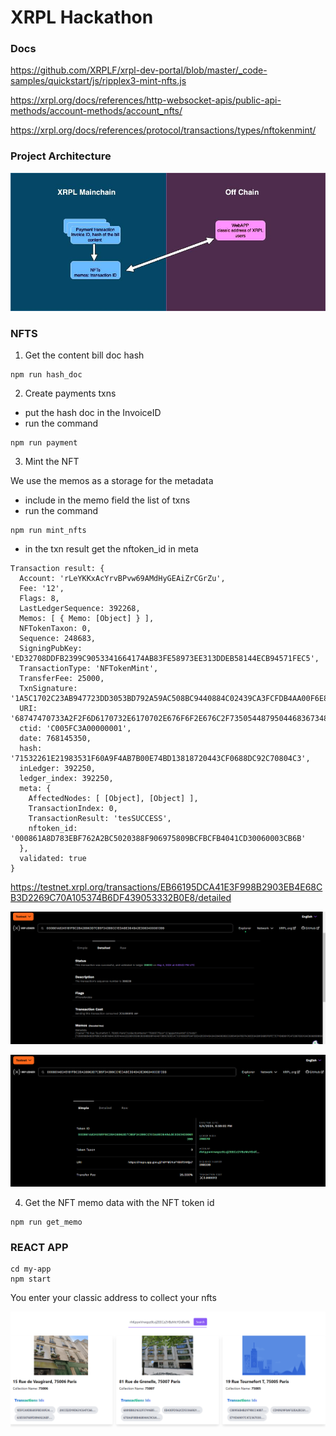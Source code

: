# XRPL Hackathon

### Docs

https://github.com/XRPLF/xrpl-dev-portal/blob/master/_code-samples/quickstart/js/ripplex3-mint-nfts.js

https://xrpl.org/docs/references/http-websocket-apis/public-api-methods/account-methods/account_nfts/

https://xrpl.org/docs/references/protocol/transactions/types/nftokenmint/

### Project Architecture

![alt text](./assets/architecture.jpg)

### NFTS

1. Get the content bill doc hash 

```console
npm run hash_doc
```

2. Create payments txns

- put the hash doc in the InvoiceID
- run the command 

```console
npm run payment
```

3. Mint the NFT

We use the memos as a storage for the metadata

- include in the memo field the list of txns
- run the command 
```console
npm run mint_nfts
```
- in the txn result get the nftoken_id in meta

```
Transaction result: {
  Account: 'rLeYKKxAcYrvBPvw69AMdHyGEAiZrCGrZu',
  Fee: '12',
  Flags: 8,
  LastLedgerSequence: 392268,
  Memos: [ { Memo: [Object] } ],
  NFTokenTaxon: 0,
  Sequence: 248683,
  SigningPubKey: 'ED32708DDFB2399C9053341664174AB83FE58973EE313DDEB58144ECB94571FEC5',
  TransactionType: 'NFTokenMint',
  TransferFee: 25000,
  TxnSignature: '1A5C1702C23AB947723DD3053BD792A59AC508BC9440884C02439CA3FCFDB4AA00F6E812EA8360CA87271BF036B6048DA4074E9A30D2211ECA5DD15FE414B405',
  URI: '68747470733A2F2F6D6170732E6170702E676F6F2E676C2F735054487950446836734854396A434438',
  ctid: 'C005FC3A00000001',
  date: 768145350,
  hash: '71532261E21983531F60A9F4AB7B00E74BD13818720443CF0688DC92C70804C3',
  inLedger: 392250,
  ledger_index: 392250,
  meta: {
    AffectedNodes: [ [Object], [Object] ],
    TransactionIndex: 0,
    TransactionResult: 'tesSUCCESS',
    nftoken_id: '000861A8D783EBF762A2BC5020388F906975809BCFBCFB4041CD30060003CB6B'
  },
  validated: true
}
```

https://testnet.xrpl.org/transactions/EB66195DCA41E3F998B2903EB4E68CB3D2269C70A105374B6DF439053332B0E8/detailed

![alt text](./assets/memos.PNG)

![alt text](./assets/memos2.PNG)

4. Get the NFT memo data with the NFT token id

```console
npm run get_memo
```

### REACT APP

```console
cd my-app
npm start
```

You enter your classic address to collect your nfts

![alt text](./assets/app.PNG)